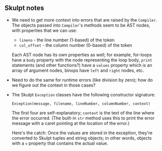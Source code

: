 Skulpt notes
------------
* We need to get more context into errors that are raised by the `Compiler`.
  The objects passed into `Compiler`'s methods seem to be AST nodes, with
  properties that we can use:

  * `lineno` - the line number (1-based) of the token
  * `col_offset` - the column number (0-based) of the token

  Each AST node has its own properties as well; for example, for-loops have
  a `body` property with the node representing the loop body, `print`
  statements (and other functions?) have a `values` property which is an
  array of argument nodes, binops have `left` and `right` nodes, etc.

* Need to do the same for runtime errors (like division by zero); how do we
  figure out the context in those cases?

* The Skulpt `Exception` classes have the following constructor signature:

  `Exception(message, filename, lineNumber, columnNumber, context)`

  The first four are self-explanatory; `context` is the text of the line
  where the error occurred. (The built-in `str` method uses this to print
  the error message with a caret pointing at the location of the error.)

  Here's the catch: Once the values are stored in the exception, they're
  converted to Skulpt tuples and string objects; in other words, objects
  with a `v` property that contains the actual value.
  